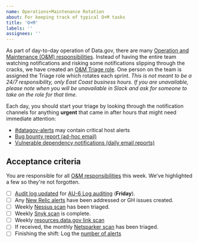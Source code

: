 ```yaml
---
name: Operations+Maintenance Rotation
about: For keeping track of typical O+M tasks
title: 'O+M'
labels: ''
assignees: ''
---
```

As part of day-to-day operation of Data.gov, there are many [Operation and Maintenance (O&M) responsibilities](https://github.com/gsa/data.gov/wiki/Operation-and-Maintenance-Responsibilities). Instead of having the entire team watching notifications and risking some notifications slipping through the cracks, we have created an [O&M Triage role](https://github.com/gsa/data.gov/wiki/Operation-and-Maintenance-Responsibilities#om-triage-rotation). One person on the team is assigned the Triage role which rotates each sprint. _This is not meant to be a 24/7 responsibility, only East Coast business hours. If you are unavailable, please note when you will be unavailable in Slack and ask for someone to take on the role for that time._

Each day, you should start your triage by looking through the notification channels for anything **urgent** that came in after hours that might need immediate attention:

- [#datagov-alerts](https://gsa-tts.slack.com/archives/C4RGAM1Q8) may contain critical host alerts
- [Bug bounty report (ad-hoc email)](https://github.com/gsa/data.gov/wiki/Operation-and-Maintenance-Responsibilities#bug-bounty-report-ad-hoc-email)
- [Vulnerable dependency notifications (daily email reports)](https://github.com/gsa/data.gov/wiki/Operation-and-Maintenance-Responsibilities#vulnerable-dependency-notifications-daily-email-reports)


## Acceptance criteria

You are responsible for all [O&M responsibilities](https://github.com/gsa/data.gov/wiki/Operation-and-Maintenance-Responsibilities) this week. We've highlighted a few so they're not forgotten.

- [ ] [Audit log updated](https://docs.google.com/spreadsheets/d/1z6lqmyNxC7s5MiTt9f6vT41IS2DLLJl4HwEqXvvft40/edit) for [AU-6 Log auditing](https://github.com/gsa/data.gov/wiki/Operation-and-Maintenance-Responsibilities#au-6-log-auditing) (**Friday**).
- [ ] Any [New Relic alerts](https://alerts.newrelic.com/accounts/1601367/incidents) have been addressed or GH issues created.
- [ ] Weekly [Nessus scan](https://github.com/gsa/data.gov/wiki/Operation-and-Maintenance-Responsibilities#nessus-host-scan-report-from-isso) has been triaged.
- [ ] Weekly [Snyk scan](https://github.com/gsa/data.gov/wiki/Operation-and-Maintenance-Responsibilities#automated-dependency-updates-ad-hoc-github-prs) is complete.
- [ ] Weekly [resources.data.gov link scan](https://app.circleci.com/pipelines/github/GSA/resources.data.gov?branch=main)
- [ ] If received, the monthly [Netsparker scan](https://github.com/gsa/data.gov/wiki/Operation-and-Maintenance-Responsibilities#netsparker-compliance-scan-report-from-isso) has been triaged.
- [ ] Finishing the shift: Log the [number of alerts](https://docs.google.com/spreadsheets/d/1u1hSUAQW6FWzphog122stfB6MB9Wiq0NROT3PeicRoM/edit#gid=939071144) 
